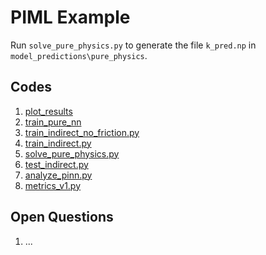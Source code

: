 # PIML Example

Run `solve_pure_physics.py` to generate the file `k_pred.np` in `model_predictions\pure_physics`.

## Codes
1. [plot_results](plot_results.py)
1. [train_pure_nn](train_pure_nn.py)
1. [train_indirect_no_friction.py](train_indirect_no_friction.py)
1. [train_indirect.py](train_indirect.py)
1. [solve_pure_physics.py](solve_pure_physics.py)
1. [test_indirect.py](test_indirect.py)
1. [analyze_pinn.py](analyze_pinn.py)
1. [metrics_v1.py](metrics_v1.py)


## Open Questions
1. ...



























